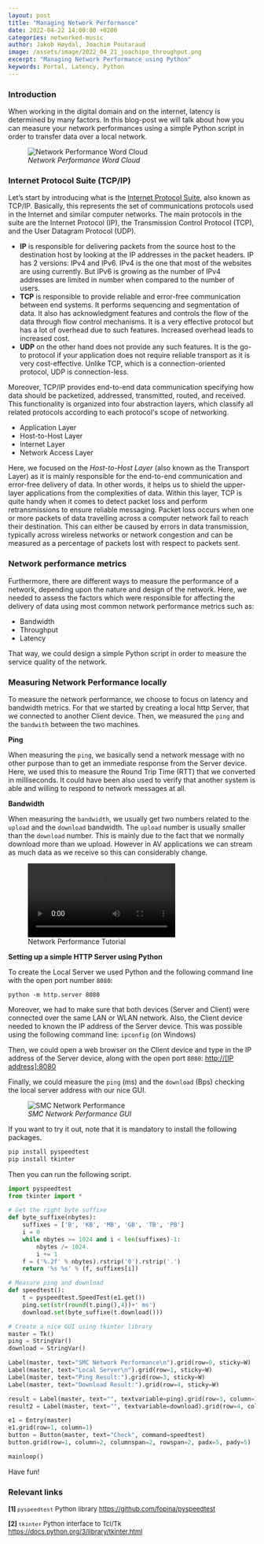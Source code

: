 ```yaml
---
layout: post
title: "Managing Network Performance"
date: 2022-04-22 14:00:00 +0200
categories: networked-music
author: Jakob Høydal, Joachim Poutaraud
image: /assets/image/2022_04_21_joachipo_throughput.png
excerpt: "Managing Network Performance using Python"
keywords: Portal, Latency, Python
---
```


### **Introduction**

When working in the digital domain and on the internet, latency is determined by many factors. In this blog-post we will talk about how you can measure your network performances using a simple Python script in order to transfer data over a local network.

<figure style="float: none">
   <img src="/assets/image/2022_04_21_joachipo_cloud.png" alt="Network Performance Word Cloud" title="" width="auto" />
   <figcaption><i>Network Performance Word Cloud</i></figcaption>
</figure>

### **Internet Protocol Suite (TCP/IP)**

Let’s start by introducing what is the [Internet Protocol Suite](https://en.wikipedia.org/wiki/Internet_protocol_suite), also known as TCP/IP. Basically, this represents the set of communications protocols used in the Internet and similar computer networks. The main protocols in the suite are the Internet Protocol (IP), the Transmission Control Protocol (TCP), and the User Datagram Protocol (UDP).

- **IP** is responsible for delivering packets from the source host to the destination host by looking at the IP addresses in the packet headers. IP has 2 versions: IPv4 and IPv6. IPv4 is the one that most of the websites are using currently. But IPv6 is growing as the number of IPv4 addresses are limited in number when compared to the number of users.
- **TCP** is responsible to provide reliable and error-free communication between end systems. It performs sequencing and segmentation of data. It also has acknowledgment features and controls the flow of the data through flow control mechanisms. It is a very effective protocol but has a lot of overhead due to such features. Increased overhead leads to increased cost.
- **UDP** on the other hand does not provide any such features. It is the go-to protocol if your application does not require reliable transport as it is very cost-effective. Unlike TCP, which is a connection-oriented protocol, UDP is connection-less.

Moreover, TCP/IP provides end-to-end data communication specifying how data should be packetized, addressed, transmitted, routed, and received. This functionality is organized into four abstraction layers, which classify all related protocols according to each protocol's scope of networking.

- Application Layer
- Host-to-Host Layer
- Internet Layer
- Network Access Layer

Here, we focused on the *Host-to-Host Layer* (also known as the Transport Layer) as it is mainly responsible for the end-to-end communication and error-free delivery of data. In other words, it helps us to shield the upper-layer applications from the complexities of data. Within this layer, TCP is quite handy when it comes to detect packet loss and perform retransmissions to ensure reliable messaging. Packet loss occurs when one or more packets of data travelling across a computer network fail to reach their destination. This can either be caused by errors in data transmission, typically across wireless networks or network congestion and can be measured as a percentage of packets lost with respect to packets sent.

### **Network performance metrics**

Furthermore, there are different ways to measure the performance of a network, depending upon the nature and design of the network. Here, we needed to assess the factors which were responsible for affecting the delivery of data using most common network performance metrics such as:

- Bandwidth
- Throughput
- Latency

That way, we could design a simple Python script in order to measure the service quality of the network.

### **Measuring Network Performance locally**

To measure the network performance, we choose to focus on latency and bandwidth metrics. For that we started by creating a local http Server, that we connected to another Client device. Then, we measured the `ping` and the `bandwith` between the two machines.

**Ping**

When measuring the `ping`, we basically send a network message with no other purpose than to get an immediate response from the Server device. Here, we used this to measure the Round Trip Time (RTT) that we converted in milliseconds. It could have been also used to verify that another system is able and willing to respond to network messages at all.

**Bandwidth**

When measuring the `bandwidth`, we usually get two numbers related to the `upload` and the `download` bandwidth. The `upload` number is usually smaller than the `download` number. This is mainly due to the fact that we normally download more than we upload. However in AV applications we can stream as much data as we receive so this can considerably change.


<figure style="float: none">
  <video width="auto" controls>
    <source src="https://www.uio.no/english/studies/programmes/SMC-master/blog/assets/video/2022_22_04_jakobhoydal_av-latency_and_network_diagnostics.mp4" type='video/mp4'>
  </video>
  <figcaption> Network Performance Tutorial</figcaption>
</figure>

**Setting up a simple HTTP Server using Python**

To create the Local Server we used Python and the following command line with the open port number `8080`:

`python -m http.server 8080`

Moreover, we had to make sure that both devices (Server and Client) were connected over the same LAN or WLAN network. Also, the Client device needed to known the IP address of the Server device. This was possible using the following command line: `ipconfig` (on Windows)

Then, we could open a web browser on the Client device and type in the IP address of the Server device, along with the open port `8080`: [http://[IP address]:8080]()

Finally, we could measure the `ping` (ms) and the `download` (Bps) checking the local server address with our nice GUI.

<figure style="float: none">
   <img src="/assets/image/2022_04_21_joachipo_GUI.jpg" alt="SMC Network Performance" title="" width="auto" />
   <figcaption><i>SMC Network Performance GUI</i></figcaption>
</figure>

If you want to try it out, note that it is mandatory to install the following packages.

```python
pip install pyspeedtest
pip install tkinter
```

Then you can run the following script.

```python
import pyspeedtest
from tkinter import *

# Get the right byte suffixe
def byte_suffixe(nbytes):
    suffixes = ['B', 'KB', 'MB', 'GB', 'TB', 'PB']
    i = 0
    while nbytes >= 1024 and i < len(suffixes)-1:
        nbytes /= 1024.
        i += 1
    f = ('%.2f' % nbytes).rstrip('0').rstrip('.')
    return '%s %s' % (f, suffixes[i])

# Measure ping and download
def speedtest():
    t = pyspeedtest.SpeedTest(e1.get())
    ping.set(str(round(t.ping(),4))+' ms')
    download.set(byte_suffixe(t.download()))

# Create a nice GUI using tkinter library
master = Tk()
ping = StringVar()
download = StringVar()

Label(master, text="SMC Network Performance\n").grid(row=0, sticky=W)  
Label(master, text="Local Server\n").grid(row=1, sticky=W)
Label(master, text="Ping Result:").grid(row=3, sticky=W)
Label(master, text="Download Result:").grid(row=4, sticky=W)

result = Label(master, text="", textvariable=ping).grid(row=3, column=1, sticky=W)
result2 = Label(master, text="", textvariable=download).grid(row=4, column=1, sticky=W)

e1 = Entry(master)
e1.grid(row=1, column=1)
button = Button(master, text="Check", command=speedtest)
button.grid(row=1, column=2, columnspan=2, rowspan=2, padx=5, pady=5)

mainloop()
```

Have fun!


### **Relevant links**

<font size="2"><p><b><a name="link1">[1]</a> </b> `pyspeedtest` Python library <a href="https://github.com/fopina/pyspeedtest">https://github.com/fopina/pyspeedtest</a></p></font>

<font size="2"><p><b><a name="link2">[2]</a> </b> `tkinter` Python interface to Tcl/Tk <a href="https://docs.python.org/3/library/tkinter.html">https://docs.python.org/3/library/tkinter.html</a></p></font>
